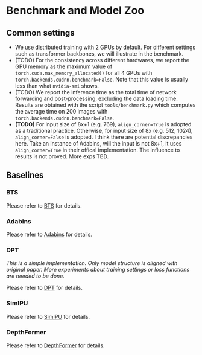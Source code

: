 # Benchmark and Model Zoo

## Common settings

* We use distributed training with 2 GPUs by default. For different settings such as transformer backbones, we will illustrate in the benchmark.
* (TODO) For the consistency across different hardwares, we report the GPU memory as the maximum value of `torch.cuda.max_memory_allocated()` for all 4 GPUs with `torch.backends.cudnn.benchmark=False`.
  Note that this value is usually less than what `nvidia-smi` shows.
* (TODO) We report the inference time as the total time of network forwarding and post-processing, excluding the data loading time.
  Results are obtained with the script `tools/benchmark.py` which computes the average time on 200 images with `torch.backends.cudnn.benchmark=False`.
* **(TODO)** For input size of 8x+1 (e.g. 769), `align_corner=True` is adopted as a traditional practice.
  Otherwise, for input size of 8x (e.g. 512, 1024), `align_corner=False` is adopted.
  I think there are potential discrepancies here. Take an instance of Adabins, will the input is not 8x+1, it uses `align_corner=True` in their offical implementation. The influence to results is not proved. More exps TBD.

## Baselines

### BTS

Please refer to [BTS](https://github.com/zhyever/Monocular-Depth-Estimation-Toolbox/blob/main/configs/bts) for details.

### Adabins

Please refer to [Adabins](https://github.com/zhyever/Monocular-Depth-Estimation-Toolbox/blob/main/configs/adabins) for details.

### DPT

*This is a simple implementation. Only model structure is aligned with original paper. More experiments about training settings or loss functions are needed to be done.*

Please refer to [DPT](https://github.com/zhyever/Monocular-Depth-Estimation-Toolbox/blob/main/configs/dpt) for details. 


### SimIPU

Please refer to [SimIPU](https://github.com/zhyever/Monocular-Depth-Estimation-Toolbox/blob/main/configs/simipu) for details.

### DepthFormer

Please refer to [DepthFormer](https://github.com/zhyever/Monocular-Depth-Estimation-Toolbox/blob/main/configs/depthformer) for details.

